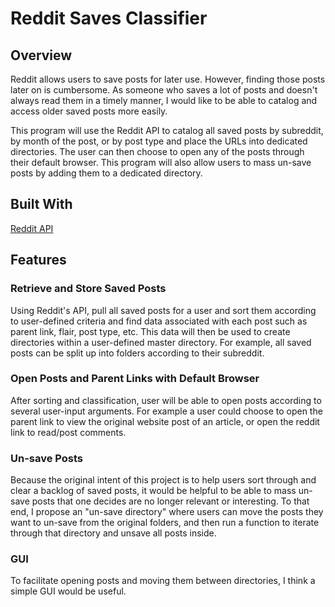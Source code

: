 # Reddit Saves Classifier

## Overview
Reddit allows users to save posts for later use. However, finding those posts later on is cumbersome.
As someone who saves a lot of posts and doesn't always read  them in a timely manner, I would like to be able to catalog
and access older saved posts more easily.

This program will use the Reddit API to catalog all saved posts by subreddit, by month of the post, or by post type and
place the URLs into dedicated directories. The user can then choose to open any of the posts through their default browser.
This program will also allow users to mass un-save posts by adding them to a dedicated directory.

## Built With
[Reddit API](https://www.reddit.com/dev/api/#GET_user_{username}_saved)

## Features

### Retrieve and Store Saved Posts
Using Reddit's API, pull all saved posts for a user and sort them according to user-defined criteria and find data associated
with each post such as parent link, flair, post type, etc. This data will then be used to create directories within a
user-defined master directory. For example, all saved posts can be split up into folders according to their subreddit.

### Open Posts and Parent Links with Default Browser
After sorting and classification, user will be able to open posts according to several user-input arguments. For example
a user could choose to open the parent link to view the original website post of an article, or open the reddit link to
read/post comments.

### Un-save Posts
Because the original intent of this project is to help users sort through and clear a backlog of saved posts, it would be
helpful to be able to mass un-save posts that one decides are no longer relevant or interesting. To that end, I propose an
"un-save directory" where users can move the posts they want to un-save from the original folders, and then run a function
to iterate through that directory and unsave all posts inside.

### GUI
To facilitate opening posts and moving them between directories, I think a simple GUI would be useful. 